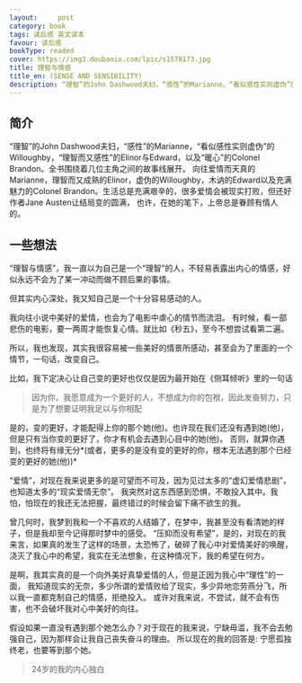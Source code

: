 ```yaml
---
layout:     post
category: book
tags: 读后感 英文读本
favour: 读后感
bookType: readed
cover: https://img3.doubanio.com/lpic/s1578173.jpg
title: 理智与情感
title_en: (SENSE AND SENSIBILITY)
description: “理智”的John Dashwood夫妇，“感性”的Marianne，“看似感性实则虚伪”的Willoughby，“理智而又感性”的Elinor与Edward，以及“暖心”的Colonel Brandon。全书围绕着几位主角之间的故事线展开
---
```



## 简介
“理智”的John Dashwood夫妇，“感性”的Marianne，“看似感性实则虚伪”的Willoughby，“理智而又感性”的Elinor与Edward，以及“暖心”的Colonel Brandon。全书围绕着几位主角之间的故事线展开。
向往爱情而天真的Marianne，理智而又成熟的Elinor，虚伪的Willoughby，木讷的Edward以及充满魅力的Colonel Brandon。生活总是充满艰辛的，很多爱情会被现实打败，但还好作者Jane Austen让结局变的圆满，
也许，在她的笔下，上帝总是眷顾有情人的。

## 一些想法
“理智与情感”，我一直以为自己是一个“理智”的人，不轻易表露出内心的情感，好似永远不会为了某一冲动而做不顾后果的事情。

但其实内心深处，我又知自己是一个十分容易感动的人。

我向往小说中美好的爱情，也会为了电影中虐心的情节而流泪。
有时候，看一部悲伤的电影，要一两周才能恢复心情。就比如《秒五》，至今不想尝试看第二遍。

所以，我也发现，其实我很容易被一些美好的情景所感动，甚至会为了里面的一个情节，一句话，改变自己。

比如，我下定决心让自己变的更好也仅仅是因为最开始在《侧耳倾听》里的一句话

> 因为你，我愿意成为一个更好的人，不想成为你的包袱，因此发奋努力，只是为了想要证明我足以与你相配

是的，变的更好，才能配得上你的那个她(他)。也许现在我们还没有遇到她(他)，但是只有当你变的更好了，你才有机会去遇到心目中的她(他)。
否则，就算你遇到，也终将有缘无分*(或者，更多的是没有变的更好的你，根本无法遇到那个已经变的更好的她(他))*

“爱情”，对现在我来说更多的是可望而不可及，因为见过太多的“虚幻爱情悲剧”，也知道太多的“现实爱情无奈”。
我突然对这东西感到恐惧，不敢投入其中。我怕，怕现在的我还无法把握，最终错过的时候会留下痛不欲生的我。

曾几何时，我梦到我和一个不喜欢的人结婚了，在梦中，我甚至没有看清她的样子，但是我却至今记得那时梦中的感受。
“压抑而没有希望”，是的，对现在的我来言，如果真的发生了这样的场景，太恐怖了，破碎了我心中对爱情美好的唤醒，浇灭了我心中的希望，我实在无法想象，在这种情况下，我的希望在何方。

是啊，我其实真的是一个向外美好真挚爱情的人，但是正因为我心中“理性”的一面，
我知道现实的无奈，多少所谓的爱情败给了现实，多少异地恋劳燕分飞，所以我一直都克制自己的情感，拒绝投入。
或许对我来说，不尝试，就不会有伤害，也不会破坏我对心中美好的向往。

假设如果一直没有遇到那个她怎么办？对于现在的我来说，宁缺毋滥，我不会去勉强自己，因为那样会让我自己丧失奋斗的理由。
所以现在的我的回答是: 宁愿孤独终老，也要等到那个她。

> 24岁的我的内心独白
